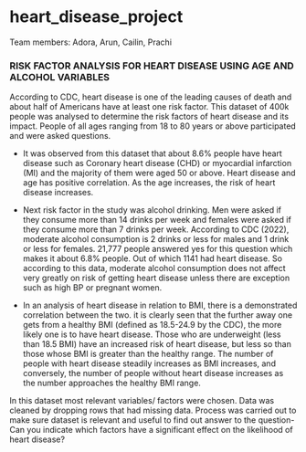 # heart_disease_project

Team members: Adora, Arun, Cailin, Prachi

### RISK FACTOR ANALYSIS FOR HEART DISEASE USING AGE AND ALCOHOL VARIABLES

According to CDC, heart disease is one of the leading causes of death and about half of Americans have at least one risk factor. This dataset of 400k people was analysed to determine the risk factors of heart disease and its impact. People of all ages ranging from 18 to 80 years or above participated and were asked questions.

- It was observed from this dataset that about 8.6% people have heart disease such as Coronary heart disease (CHD) or myocardial infarction (MI) and the majority of them were aged 50 or above. Heart disease and age has positive correlation. As the age increases, the risk of heart disease increases.

- Next risk factor in the study was alcohol drinking. Men were asked if they consume more than 14 drinks per week and females were asked if they consume more than 7 drinks per week. According to CDC (2022), moderate alcohol consumption is 2 drinks or less for males and 1 drink or less for females. 21,777 people answered yes for this question which makes it about 6.8% people. Out of which 1141 had heart disease. So according to this data, moderate alcohol consumption does not affect very greatly on risk of getting heart disease unless there are exception such as high BP or pregnant women.

- In an analysis of heart disease in relation to BMI, there is a demonstrated correlation between the two. it is clearly seen that the further away one gets from a healthy BMI (defined as 18.5-24.9 by the CDC), the more likely one is to have heart disease. Those who are underweight (less than 18.5 BMI) have an increased risk of heart disease, but less so than those whose BMI is greater than the healthy range. The number of people with heart disease steadily increases as BMI increases, and conversely, the number of people without heart disease increases as the number approaches the healthy BMI range.

In this dataset most relevant variables/ factors were chosen. Data was cleaned by dropping rows that had missing data. Process was carried out to make sure dataset is relevant and useful to find out answer to the question- Can you indicate which factors have a significant effect on the likelihood of heart disease?
